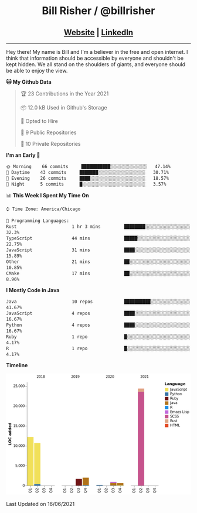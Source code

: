 
<h1 align="center">
    Bill Risher / @billrisher <br />
</h1>
<h2 align="center">
    <a href="https://billrisher.com">Website</a> | <a href="https://linkedin.com/in/william-risher">LinkedIn</a>
 </h2>

---

Hey there! My name is Bill and I'm a believer in the free and open internet. 
I think that information should be accessible by everyone and shouldn't be kept hidden. 
We all stand on the shoulders of giants, and everyone should be able to enjoy the view.

<!--START_SECTION:waka-->
**🐱 My Github Data** 

> 🏆 23 Contributions in the Year 2021
 > 
> 📦 12.0 kB Used in Github's Storage 
 > 
> 💼 Opted to Hire
 > 
> 📜 9 Public Repositories 
 > 
> 🔑 10 Private Repositories  
 > 
**I'm an Early 🐤** 

```text
🌞 Morning    66 commits     ███████████░░░░░░░░░░░░░░   47.14% 
🌆 Daytime    43 commits     ███████░░░░░░░░░░░░░░░░░░   30.71% 
🌃 Evening    26 commits     ████░░░░░░░░░░░░░░░░░░░░░   18.57% 
🌙 Night      5 commits      █░░░░░░░░░░░░░░░░░░░░░░░░   3.57%

```


📊 **This Week I Spent My Time On** 

```text
⌚︎ Time Zone: America/Chicago

💬 Programming Languages: 
Rust                     1 hr 3 mins         ████████░░░░░░░░░░░░░░░░░   32.3% 
TypeScript               44 mins             █████░░░░░░░░░░░░░░░░░░░░   22.75% 
JavaScript               31 mins             ████░░░░░░░░░░░░░░░░░░░░░   15.89% 
Other                    21 mins             ██░░░░░░░░░░░░░░░░░░░░░░░   10.85% 
CMake                    17 mins             ██░░░░░░░░░░░░░░░░░░░░░░░   8.96%

```

**I Mostly Code in Java** 

```text
Java                     10 repos            ██████████░░░░░░░░░░░░░░░   41.67% 
JavaScript               4 repos             ████░░░░░░░░░░░░░░░░░░░░░   16.67% 
Python                   4 repos             ████░░░░░░░░░░░░░░░░░░░░░   16.67% 
Ruby                     1 repo              █░░░░░░░░░░░░░░░░░░░░░░░░   4.17% 
R                        1 repo              █░░░░░░░░░░░░░░░░░░░░░░░░   4.17%

```


**Timeline**

![Chart not found](https://raw.githubusercontent.com/billrisher/billrisher/main/charts/bar_graph.png) 


 Last Updated on 16/06/2021
<!--END_SECTION:waka-->
